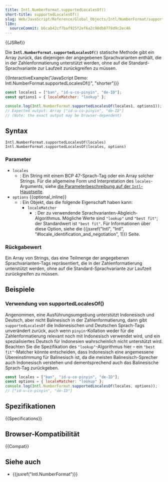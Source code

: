 ```yaml
---
title: Intl.NumberFormat.supportedLocalesOf()
short-title: supportedLocalesOf()
slug: Web/JavaScript/Reference/Global_Objects/Intl/NumberFormat/supportedLocalesOf
l10n:
  sourceCommit: b6cab42cf7baf925f2ef6a2c98db0778d9c2ec46
---
```


{{JSRef}}

Die **`Intl.NumberFormat.supportedLocalesOf()`** statische Methode gibt ein Array zurück, das diejenigen der angegebenen Sprachvarianten enthält, die in der Zahlenformatierung unterstützt werden, ohne auf die Standard-Sprachvariante zur Laufzeit zurückgreifen zu müssen.

{{InteractiveExample("JavaScript Demo: Intl.NumberFormat.supportedLocalesOf()", "shorter")}}

```js interactive-example
const locales1 = ["ban", "id-u-co-pinyin", "de-ID"];
const options1 = { localeMatcher: "lookup" };

console.log(Intl.NumberFormat.supportedLocalesOf(locales1, options1));
// Expected output: Array ["id-u-co-pinyin", "de-ID"]
// (Note: the exact output may be browser-dependent)
```

## Syntax

```js-nolint
Intl.NumberFormat.supportedLocalesOf(locales)
Intl.NumberFormat.supportedLocalesOf(locales, options)
```

### Parameter

- `locales`
  - : Ein String mit einem BCP 47-Sprach-Tag oder ein Array solcher Strings. Für die allgemeine Form und Interpretation des `locales`-Arguments, siehe [die Parameterbeschreibung auf der `Intl`-Hauptseite](/de/docs/Web/JavaScript/Reference/Global_Objects/Intl#locales_argument).
- `options` {{optional_inline}}
  - : Ein Objekt, das die folgende Eigenschaft haben kann:
    - `localeMatcher`
      - : Der zu verwendende Sprachvarianten-Abgleich-Algorithmus. Mögliche Werte sind `"lookup"` und `"best fit"`; der Standardwert ist `"best fit"`. Für Informationen über diese Option, siehe die {{jsxref("Intl", "Intl", "#locale_identification_and_negotiation", 1)}} Seite.

### Rückgabewert

Ein Array von Strings, das eine Teilmenge der angegebenen Sprachvarianten-Tags repräsentiert, die in der Zahlenformatierung unterstützt werden, ohne auf die Standard-Sprachvariante zur Laufzeit zurückgreifen zu müssen.

## Beispiele

### Verwendung von supportedLocalesOf()

Angenommen, eine Ausführungsumgebung unterstützt Indonesisch und Deutsch, aber nicht Balinesisch in der Zahlenformatierung, dann gibt `supportedLocalesOf` die Indonesischen und Deutschen Sprach-Tags unverändert zurück, auch wenn `pinyin`-Kollation weder für die Zahlenformatierung relevant noch mit Indonesisch verwendet wird, und ein spezialisiertes Deutsch für Indonesien wahrscheinlich nicht unterstützt wird. Beachten Sie die Spezifikation des `"lookup"`-Algorithmus hier – ein `"best fit"`-Matcher könnte entscheiden, dass Indonesisch eine angemessene Übereinstimmung für Balinesisch ist, da die meisten Balinesisch-Sprecher auch Indonesisch verstehen und dementsprechend auch das Balinesische Sprach-Tag zurückgeben.

```js
const locales = ["ban", "id-u-co-pinyin", "de-ID"];
const options = { localeMatcher: "lookup" };
console.log(Intl.NumberFormat.supportedLocalesOf(locales, options));
// ["id-u-co-pinyin", "de-ID"]
```

## Spezifikationen

{{Specifications}}

## Browser-Kompatibilität

{{Compat}}

## Siehe auch

- {{jsxref("Intl.NumberFormat")}}
